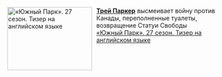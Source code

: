 <!--2025-04-08 11:00:23-->
<div class="yb">
  <div class="rss smaller1 kino_kino"><a href="https://www.kino-teatr.ru/video/48125/" title="«Южный Парк». 27 сезон. Тизер на английском языке"><img src="https://www.kino-teatr.ru/video/5/2/48125/poster.jpg" width="196" height="147" align="left" hspace="5" style="margin: 0px 10px 0px 5px" alt="«Южный Парк». 27 сезон. Тизер на английском языке"/></a><a href=https://www.kino-teatr.ru/kino/acter/m/hollywood/64639/bio/ target=_blank><strong>Трей Паркер</strong></a> высмеивает войну против Канады, переполненные туалеты, возвращение Статуи Свободы <br><a class="light" href="https://www.kino-teatr.ru/video/48125/">«Южный Парк». 27 сезон. Тизер на английском языке</a></div>
</div>
